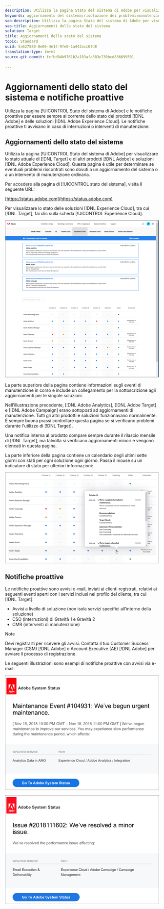 ```yaml
---
description: Utilizza la pagina Stato del sistema di Adobe per visualizzare lo stato dei prodotti Adobe e delle soluzioni Experience Cloud, incluso Target. Questa pagina è utile per determinare se eventuali problemi riscontrati sono dovuti a un aggiornamento del sistema o a un intervento di manutenzione ordinaria.
keywords: aggiornamento del sistema;risoluzione dei problemi;manutenzione;stato del sistema;stato di aggiornamento
seo-description: Utilizza la pagina Stato del sistema di Adobe per visualizzare lo stato dei prodotti Adobe e delle soluzioni Experience Cloud, incluso Target. Questa pagina è utile per determinare se eventuali problemi riscontrati sono dovuti a un aggiornamento del sistema o a un intervento di manutenzione ordinaria.
seo-title: Aggiornamenti dello stato del sistema
solution: Target
title: Aggiornamenti dello stato del sistema
topic: Standard
uuid: 5a627580-8e06-4e14-9fe0-1a442acc6fd8
translation-type: tm+mt
source-git-commit: fcfbd04b9761b2a183afa383e730bcd836699501

---
```



# Aggiornamenti dello stato del sistema e notifiche proattive

Utilizza la pagina [!UICONTROL Stato del sistema di Adobe] e le notifiche proattive per essere sempre al corrente dello stato dei prodotti [!DNL Adobe] e delle soluzioni [!DNL Adobe Experience Cloud]. Le notifiche proattive ti avvisano in caso di interruzioni o interventi di manutenzione.

## Aggiornamenti dello stato del sistema

Utilizza la pagina [!UICONTROL Stato del sistema di Adobe] per visualizzare lo stato attuale di [!DNL Target] e di altri prodotti [!DNL Adobe] e soluzioni [!DNL Adobe Experience Cloud]. Questa pagina è utile per determinare se eventuali problemi riscontrati sono dovuti a un aggiornamento del sistema o a un intervento di manutenzione ordinaria.

Per accedere alla pagina di [!UICONTROL stato del sistema], visita il seguente URL:

[https://status.adobe.com](https://status.adobe.com)

Per visualizzare lo stato delle soluzioni [!DNL Experience Cloud], tra cui [!DNL Target], fai clic sulla scheda [!UICONTROL Experience Cloud].

![](assets/system_status.png)

La parte superiore della pagina contiene informazioni sugli eventi di manutenzione in corso e include un collegamento per la sottoscrizione agli aggiornamenti per le singole soluzioni.

Nell’illustrazione precedente, [!DNL Adobe Analytics], [!DNL Adobe Target] e [!DNL Adobe Campaign] erano sottoposti ad aggiornamenti di manutenzione. Tutti gli altri prodotti e soluzioni funzionavano normalmente. È sempre buona prassi controllare questa pagina se si verificano problemi durante l&#39;utilizzo di [!DNL Target].

Una notifica interna al prodotto compare sempre durante il rilascio mensile di [!DNL Target], ma talvolta si verificano aggiornamenti minori e vengono elencati in questa pagina.

La parte inferiore della pagina contiene un calendario degli ultimi sette giorni con stati per ogni soluzione ogni giorno. Passa il mouse su un indicatore di stato per ulteriori informazioni:

![](assets/system_status_indicator.png)

## Notifiche proattive

Le notifiche proattive sono avvisi e-mail, inviati ai clienti registrati, relativi ai seguenti eventi aperti con i servizi inclusi nel profilo del cliente, tra cui [!DNL Target]:

* Avvisi a livello di soluzione (non isola servizi specifici all’interno della soluzione)
* CSO (interruzioni) di Gravità 1 e Gravità 2
* CMR (interventi di manutenzione)

>[!NOTE]
>
>Devi registrarti per ricevere gli avvisi. Contatta il tuo Customer Success Manager (CSM) [!DNL Adobe] o Account Executive (AE) [!DNL Adobe] per avviare il processo di registrazione.

Le seguenti illustrazioni sono esempi di notifiche proattive con avvisi via e-mail:

![Notifica proattiva 1](/help/r-release-notes/assets/proactive-notification-1.png)

![Notifica proattiva 2](/help/r-release-notes/assets/proactive-notification-2.png)